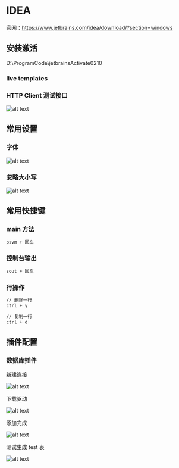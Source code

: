 # IDEA

官网：<https://www.jetbrains.com/idea/download/?section=windows>

## 安装激活

D:\ProgramCode\jetbrainsActivate0210

### live templates

### HTTP Client 测试接口

![alt text](img/image.png)

## 常用设置

### 字体

![alt text](img/image-5.png)

### 忽略大小写

![alt text](img/image-6.png)

## 常用快捷键

### main 方法

```bash
psvm + 回车
```

### 控制台输出

```bash
sout + 回车
```

### 行操作

```bash
// 删除一行
ctrl + y

// 复制一行
ctrl + d
```

## 插件配置

### 数据库插件

新建连接

![alt text](img/image-1.png)

下载驱动

![alt text](img/image-2.png)

添加完成

![alt text](img/image-3.png)

测试生成 test 表

![alt text](img/image-4.png)
